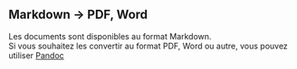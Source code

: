 ## Markdown -> PDF, Word

Les documents sont disponibles au format Markdown.  
Si vous souhaitez les convertir au format PDF, Word ou autre, vous pouvez utiliser [Pandoc](https://pandoc.org/)
